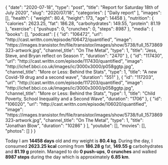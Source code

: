 {
    "date": "2020-07-18",
    "type": "post",
    "title": "Report for Saturday 18th of July 2020",
    "slug": "2020\/07\/18",
    "categories": [
        "Daily report"
    ],
    "images": [],
    "health": {
        "weight": 80.4,
        "height": 173,
        "age": 14458
    },
    "nutrition": {
        "calories": 2623.25,
        "fat": 186.28,
        "carbohydrates": 149.55,
        "protein": 81.19
    },
    "exercise": {
        "pushups": 0,
        "crunches": 0,
        "steps": 8987
    },
    "media": {
        "books": [],
        "podcast": [
            {
                "id": "106472",
                "url": "http:\/\/cast.writtn.com\/episode\/106472\/quantified",
                "image": "https:\/\/images.transistor.fm\/file\/transistor\/images\/show\/5738\/full_1573869323-artwork.jpg",
                "channel_title": "On The Metal",
                "type": 1,
                "title": "Jess, Steve, and Bryan reflect on Season 1",
                "duration": "2470"
            },
            {
                "id": "117430",
                "url": "http:\/\/cast.writtn.com\/episode\/117430\/quantified",
                "image": "http:\/\/ichef.bbci.co.uk\/images\/ic\/3000x3000\/p058ggtp.jpg",
                "channel_title": "More or Less: Behind the Stats",
                "type": 1,
                "title": "A new Covid-19 drug and a second wave",
                "duration": "551"
            },
            {
                "id": "117203",
                "url": "http:\/\/cast.writtn.com\/episode\/117203\/quantified",
                "image": "http:\/\/ichef.bbci.co.uk\/images\/ic\/3000x3000\/p058ggtp.jpg",
                "channel_title": "More or Less: Behind the Stats",
                "type": 1,
                "title": "Child Poverty, School Inequality and a Second Wave",
                "duration": "1706"
            },
            {
                "id": "106020",
                "url": "http:\/\/cast.writtn.com\/episode\/106020\/quantified",
                "image": "https:\/\/images.transistor.fm\/file\/transistor\/images\/show\/5738\/full_1573869323-artwork.jpg",
                "channel_title": "On The Metal",
                "type": 1,
                "title": "Jonathan Blow",
                "duration": "10286"
            }
        ],
        "youtube": [],
        "movies": [],
        "photos": []
    }
}

Today I am <strong>14458 days</strong> old and my weight is <strong>80.4 kg</strong>. During the day, I consumed <strong>2623.25 kcal</strong> coming from <strong>186.28 g</strong> fat, <strong>149.55 g</strong> carbohydrates and <strong>81.19 g</strong> protein. Managed to do <strong>0 push-ups</strong>, <strong>0 crunches</strong> and walked <strong>8987 steps</strong> during the day which is approximately <strong>6.85 km</strong>.